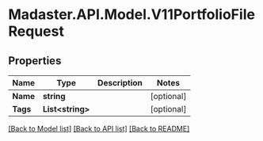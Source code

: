 # Madaster.API.Model.V11PortfolioFileRequest
## Properties

Name | Type | Description | Notes
------------ | ------------- | ------------- | -------------
**Name** | **string** |  | [optional] 
**Tags** | **List&lt;string&gt;** |  | [optional] 

[[Back to Model list]](../README.md#documentation-for-models) [[Back to API list]](../README.md#documentation-for-api-endpoints) [[Back to README]](../README.md)

